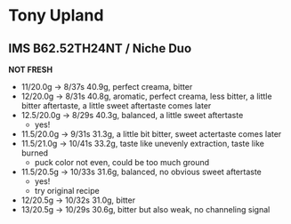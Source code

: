 # Tony Upland

## IMS B62.52TH24NT / Niche Duo

**NOT FRESH**

- 11/20.0g -> 8/37s 40.9g, perfect creama, bitter
- 12/20.0g -> 8/31s 40.8g, aromatic, perfect creama, less bitter, a little bitter aftertaste, a little sweet aftertaste comes later
- 12.5/20.0g -> 8/29s 40.3g, balanced, a little sweet aftertaste
  - yes!
- 11.5/20.0g -> 9/31s 31.3g, a little bit bitter, sweet actertaste comes later
- 11.5/21.0g -> 10/41s 33.2g, taste like unevenly extraction, taste like burned
  - puck color not even, could be too much ground
- 11.5/20.5g -> 10/33s 31.6g, balanced, no obvious sweet aftertaste
  - yes!
  - try original recipe
- 12/20.5g -> 10/32s 31.0g, bitter
- 13/20.5g -> 10/29s 30.6g, bitter but also weak, no channeling signal
